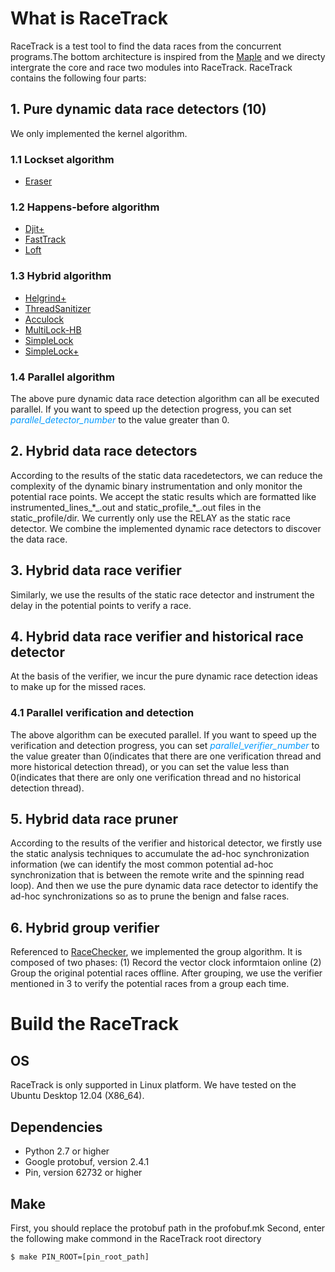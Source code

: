# What is RaceTrack

RaceTrack is a test tool to find the data races from the concurrent programs.The bottom architecture is inspired from the [Maple](https://github.com/jieyu/maple) and we directy intergrate the core and race two modules into RaceTrack. RaceTrack contains the following four parts:

## 1. Pure dynamic data race detectors (10)
We only implemented the kernel algorithm.

### 1.1 Lockset algorithm

* [Eraser](http://web2.cs.columbia.edu/~junfeng/10fa-e6998/papers/eraser.pdf)

### 1.2 Happens-before algorithm

* [Djit+](ftp://cs.umanitoba.ca/pub/IPDPS03/DATA/W20_PADTD_04.PDF)
* [FastTrack](http://citeseerx.ist.psu.edu/viewdoc/download?doi=10.1.1.217.663&rep=rep1&type=pdf)
* [Loft](http://www.cs.cityu.edu.hk/~wkchan/papers/issre2011-cai+chan.pdf)

### 1.3 Hybrid algorithm
* [Helgrind+](http://ieeexplore.ieee.org/stamp/stamp.jsp?tp=&arnumber=5160998)
* [ThreadSanitizer](http://www.australianscience.com.au/research/google/35604.pdf)
* [Acculock](http://www.cse.unsw.edu.au/~jingling/papers/cgo11-xie.pdf)
* [MultiLock-HB](http://www.cse.unsw.edu.au/~jingling/papers/spe13.pdf)
* [SimpleLock](http://pdcat13.csie.ntust.edu.tw/download/papers/P10017.pdf)
* [SimpleLock+](http://comjnl.oxfordjournals.org/content/early/2014/11/10/comjnl.bxu119.full.pdf)

### 1.4 Parallel algorithm
The above pure dynamic data race detection algorithm can all be executed parallel. If you want to speed up the detection progress, you can set *<font color=#0099ff>parallel_detector_number</font>* to the value greater than 0.

## 2. Hybrid data race detectors
According to the results of the static data racedetectors, we can reduce the complexity of the dynamic binary instrumentation and only monitor the potential race points. We accept the static results which are formatted like instrumented\_lines\_\*\_.out and static\_profile\_\*\_.out files in the static_profile/dir. We currently only use the RELAY as the static race detector. We combine the implemented dynamic race detectors to discover the data race.

## 3. Hybrid data race verifier
Similarly, we use the results of the static race detector and instrument the delay in the potential points to verify a race.

## 4. Hybrid data race verifier and historical race detector
At the basis of the verifier, we incur the pure dynamic race detection ideas to make up for the missed races.

### 4.1 Parallel verification and detection
The above algorithm can be executed parallel. If you want to speed up the verification and detection progress, you can set *<font color=#0099ff>parallel_verifier_number</font>* to the value greater than 0(indicates that there are one verification thread and more historical detection thread), or you can set the value less than 0(indicates that there are only one verification thread and no historical detection thread).

## 5. Hybrid data race pruner
According to the results of the verifier and historical detector, we firstly use the static analysis techniques to accumulate the ad-hoc synchronization information (we can identify the most common potential ad-hoc synchronization that is between the remote write and the spinning read loop). And then we use the pure dynamic data race detector to identify the ad-hoc synchronizations so as to prune the benign and false races.

## 6. Hybrid group verifier
Referenced to [RaceChecker](http://ieeexplore.ieee.org/stamp/stamp.jsp?tp=&arnumber=7092703), we implemented the group algorithm. It is composed of two phases: (1) Record the vector clock informtaion online (2) Group the original potential races offline. After grouping, we use the verifier mentioned in 3 to verify the potential races from a group each time.

# Build the RaceTrack

## OS
RaceTrack is only supported in Linux platform. We have tested on the Ubuntu Desktop 12.04 (X86_64).

## Dependencies
* Python 2.7 or higher
* Google protobuf, version 2.4.1
* Pin, version 62732 or higher

## Make
First, you should replace the protobuf path in the profobuf.mk
Second, enter the following make commond in the RaceTrack root directory

    $ make PIN_ROOT=[pin_root_path]
